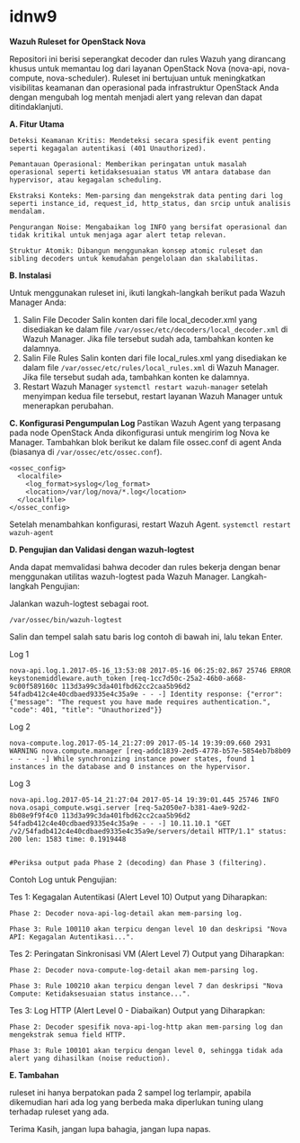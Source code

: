 
# idnw9

**Wazuh Ruleset for OpenStack Nova**

Repositori ini berisi seperangkat decoder dan rules Wazuh yang dirancang khusus untuk memantau log dari layanan OpenStack Nova (nova-api, nova-compute, nova-scheduler). Ruleset ini bertujuan untuk meningkatkan visibilitas keamanan dan operasional pada infrastruktur OpenStack Anda dengan mengubah log mentah menjadi alert yang relevan dan dapat ditindaklanjuti.


**A. Fitur Utama**

    Deteksi Keamanan Kritis: Mendeteksi secara spesifik event penting seperti kegagalan autentikasi (401 Unauthorized).

    Pemantauan Operasional: Memberikan peringatan untuk masalah operasional seperti ketidaksesuaian status VM antara database dan hypervisor, atau kegagalan scheduling.

    Ekstraksi Konteks: Mem-parsing dan mengekstrak data penting dari log seperti instance_id, request_id, http_status, dan srcip untuk analisis mendalam.

    Pengurangan Noise: Mengabaikan log INFO yang bersifat operasional dan tidak kritikal untuk menjaga agar alert tetap relevan.

    Struktur Atomik: Dibangun menggunakan konsep atomic ruleset dan sibling decoders untuk kemudahan pengelolaan dan skalabilitas.



**B. Instalasi**

Untuk menggunakan ruleset ini, ikuti langkah-langkah berikut pada Wazuh Manager Anda:

1. Salin File Decoder Salin konten dari file local_decoder.xml yang disediakan ke dalam file `/var/ossec/etc/decoders/local_decoder.xml` di Wazuh Manager. Jika file tersebut sudah ada, tambahkan konten ke dalamnya.
2. Salin File Rules Salin konten dari file local_rules.xml yang disediakan ke dalam file `/var/ossec/etc/rules/local_rules.xml` di Wazuh Manager. Jika file tersebut sudah ada, tambahkan konten ke dalamnya.
3. Restart Wazuh Manager `systemctl restart wazuh-manager` setelah menyimpan kedua file tersebut, restart layanan Wazuh Manager untuk menerapkan perubahan.



**C. Konfigurasi Pengumpulan Log**
Pastikan Wazuh Agent yang terpasang pada node OpenStack Anda dikonfigurasi untuk mengirim log Nova ke Manager. Tambahkan blok <localfile> berikut ke dalam file ossec.conf di agent Anda (biasanya di `/var/ossec/etc/ossec.conf`).

    <ossec_config>
      <localfile>
        <log_format>syslog</log_format>
        <location>/var/log/nova/*.log</location>
      </localfile>
    </ossec_config>


Setelah menambahkan konfigurasi, restart Wazuh Agent. `systemctl restart wazuh-agent`



**D. Pengujian dan Validasi dengan wazuh-logtest**

Anda dapat memvalidasi bahwa decoder dan rules bekerja dengan benar menggunakan utilitas wazuh-logtest pada Wazuh Manager.
Langkah-langkah Pengujian:

Jalankan wazuh-logtest sebagai root.

    /var/ossec/bin/wazuh-logtest

Salin dan tempel salah satu baris log contoh di bawah ini, lalu tekan Enter.

Log 1

    nova-api.log.1.2017-05-16_13:53:08 2017-05-16 06:25:02.867 25746 ERROR keystonemiddleware.auth_token [req-1cc7d50c-25a2-46b0-a668-9c00f589160c 113d3a99c3da401fbd62cc2caa5b96d2 54fadb412c4e40cdbaed9335e4c35a9e - - -] Identity response: {"error": {"message": "The request you have made requires authentication.", "code": 401, "title": "Unauthorized"}}

Log 2

    nova-compute.log.2017-05-14_21:27:09 2017-05-14 19:39:09.660 2931 WARNING nova.compute.manager [req-addc1839-2ed5-4778-b57e-5854eb7b8b09 - - - - -] While synchronizing instance power states, found 1 instances in the database and 0 instances on the hypervisor.
    
Log 3

    nova-api.log.2017-05-14_21:27:04 2017-05-14 19:39:01.445 25746 INFO nova.osapi_compute.wsgi.server [req-5a2050e7-b381-4ae9-92d2-8b08e9f9f4c0 113d3a99c3da401fbd62cc2caa5b96d2 54fadb412c4e40cdbaed9335e4c35a9e - - -] 10.11.10.1 "GET /v2/54fadb412c4e40cdbaed9335e4c35a9e/servers/detail HTTP/1.1" status: 200 len: 1583 time: 0.1919448


    #Periksa output pada Phase 2 (decoding) dan Phase 3 (filtering).

Contoh Log untuk Pengujian:

Tes 1: Kegagalan Autentikasi (Alert Level 10)
Output yang Diharapkan:

    Phase 2: Decoder nova-api-log-detail akan mem-parsing log.

    Phase 3: Rule 100110 akan terpicu dengan level 10 dan deskripsi "Nova API: Kegagalan Autentikasi...".

Tes 2: Peringatan Sinkronisasi VM (Alert Level 7)
Output yang Diharapkan:

    Phase 2: Decoder nova-compute-log-detail akan mem-parsing log.

    Phase 3: Rule 100210 akan terpicu dengan level 7 dan deskripsi "Nova Compute: Ketidaksesuaian status instance...".

Tes 3: Log HTTP (Alert Level 0 - Diabaikan)
Output yang Diharapkan:

    Phase 2: Decoder spesifik nova-api-log-http akan mem-parsing log dan mengekstrak semua field HTTP.

    Phase 3: Rule 100101 akan terpicu dengan level 0, sehingga tidak ada alert yang dihasilkan (noise reduction).

**E. Tambahan**

ruleset ini hanya berpatokan pada 2 sampel log terlampir, apabila dikemudian hari ada log yang berbeda maka diperlukan tuning ulang terhadap ruleset yang ada.

Terima Kasih, jangan lupa bahagia, jangan lupa napas.
